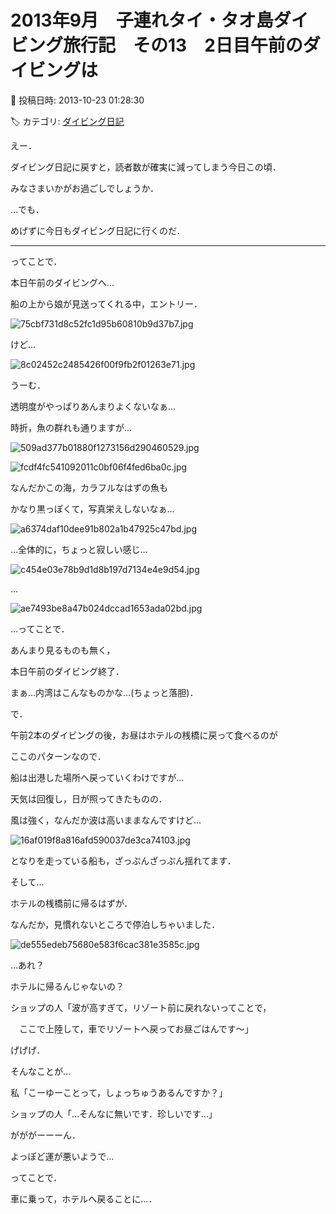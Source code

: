 # 2013年9月　子連れタイ・タオ島ダイビング旅行記　その13　2日目午前のダイビングは

📅 投稿日時: 2013-10-23 01:28:30

🏷️ カテゴリ: [ダイビング日記](ce3a7a8d424d112fce83ee85c81a0e344.md)

えー．


ダイビング日記に戻すと，読者数が確実に減ってしまう今日この頃．


みなさまいかがお過ごしでしょうか．





…でも．


めげずに今日もダイビング日記に行くのだ．


----


ってことで．


本日午前のダイビングへ…


船の上から娘が見送ってくれる中，エントリー．




![75cbf731d8c52fc1d95b60810b9d37b7.jpg](images/75cbf731d8c52fc1d95b60810b9d37b7.jpg)







けど…




![8c02452c2485426f00f9fb2f01263e71.jpg](images/8c02452c2485426f00f9fb2f01263e71.jpg)




うーむ．


透明度がやっぱりあんまりよくないなぁ…





時折，魚の群れも通りますが…




![509ad377b01880f1273156d290460529.jpg](images/509ad377b01880f1273156d290460529.jpg)









![fcdf4fc541092011c0bf06f4fed6ba0c.jpg](images/fcdf4fc541092011c0bf06f4fed6ba0c.jpg)




なんだかこの海，カラフルなはずの魚も


かなり黒っぽくて，写真栄えしないなぁ…




![a6374daf10dee91b802a1b47925c47bd.jpg](images/a6374daf10dee91b802a1b47925c47bd.jpg)




…全体的に，ちょっと寂しい感じ…




![c454e03e78b9d1d8b197d7134e4e9d54.jpg](images/c454e03e78b9d1d8b197d7134e4e9d54.jpg)




…




![ae7493be8a47b024dccad1653ada02bd.jpg](images/ae7493be8a47b024dccad1653ada02bd.jpg)




…ってことで．


あんまり見るものも無く，


本日午前のダイビング終了．





まぁ…内湾はこんなものかな…(ちょっと落胆)．





で．


午前2本のダイビングの後，お昼はホテルの桟橋に戻って食べるのが


ここのパターンなので．


船は出港した場所へ戻っていくわけですが…





天気は回復し，日が照ってきたものの．


風は強く，なんだか波は高いままなんですけど…




![16af019f8a816afd590037de3ca74103.jpg](images/16af019f8a816afd590037de3ca74103.jpg)




となりを走っている船も，ざっぷんざっぷん揺れてます．





そして…


ホテルの桟橋前に帰るはずが．


なんだか，見慣れないところで停泊しちゃいました．




![de555edeb75680e583f6cac381e3585c.jpg](images/de555edeb75680e583f6cac381e3585c.jpg)




…あれ？


ホテルに帰るんじゃないの？





ショップの人「波が高すぎて，リゾート前に戻れないってことで，


　ここで上陸して，車でリゾートへ戻ってお昼ごはんです～」





げげげ．


そんなことが…





私「こーゆーことって，しょっちゅうあるんですか？」


ショップの人「…そんなに無いです．珍しいです…」





がががーーーん．


よっぽど運が悪いようで…





ってことで．


車に乗って，ホテルへ戻ることに…．
